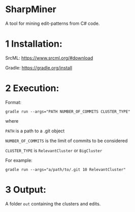 # SharpMiner
A tool for mining edit-patterns from C# code.

# 1 Installation: 
SrcML: https://www.srcml.org/#download

Gradle: https://gradle.org/install

# 2 Execution:
Format:

`gradle run --args="PATH NUMBER_OF_COMMITS CLUSTER_TYPE"`

where

`PATH` is a path to a .git object 

`NUMBER_OF_COMMITS` is the limit of commits to be considered

`CLUSTER_TYPE` is `RelevantCluster` or `BigCluster`

For example:

`gradle run --args="a/path/to/.git 10 RelevantCluster"`

# 3 Output:
A folder `out` containing the clusters and edits.
